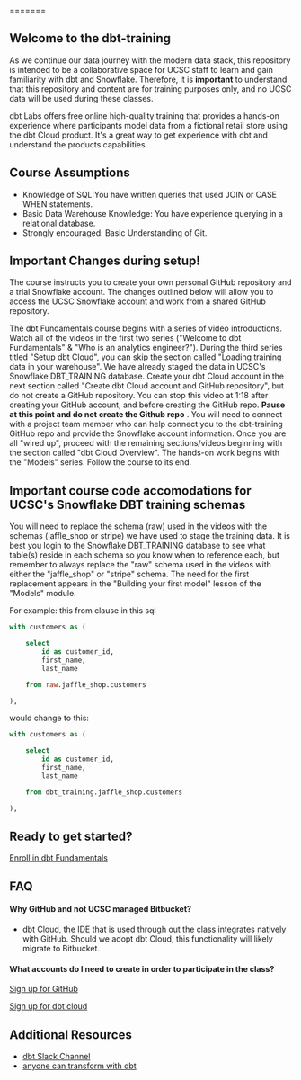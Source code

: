 
=======
## Welcome to the dbt-training

As we continue our data journey with the modern data stack, this repository is intended to be a collaborative space for UCSC staff to learn and gain familiarity with dbt and Snowflake. Therefore, it is **important** to understand that this repository and content are for training purposes only, and no UCSC data will be used during these classes.  

dbt Labs offers free online high-quality training that provides a hands-on experience where participants model data from a fictional retail store using the dbt Cloud product. It's a great way to get experience with dbt and understand the products capabilities.

## Course Assumptions

- Knowledge of SQL:You have written queries that used JOIN or CASE WHEN statements.
- Basic Data Warehouse Knowledge: You have experience querying in a relational database.
- Strongly encouraged: Basic Understanding of Git.


## Important Changes during setup!
The course instructs you to create your own personal GitHub repository and a trial Snowflake account. The changes outlined below will allow you to access the UCSC Snowflake account and work from a shared GitHub repository. 


The dbt Fundamentals course begins with a series of video introductions. Watch all of the videos in the first two series ("Welcome to dbt Fundamentals" & "Who is an analytics engineer?"). During the third series titled "Setup dbt Cloud", you can skip the section called "Loading training data in your warehouse". We have already staged the data in UCSC's Snowflake DBT_TRAINING database. Create your dbt Cloud account in the next section called "Create dbt Cloud account and GitHub repository", but do not create a GitHub repository. You can stop this video at 1:18 after creating your GitHub account, and before creating the GitHub repo. **Pause at this point and do not create the Github repo** . You will need to connect with a project team member who can help connect you to the dbt-training GitHub repo and provide the Snowflake account information.  Once you are all "wired up", proceed with the remaining sections/videos beginning with the section called "dbt Cloud Overview". The hands-on work begins with the "Models" series. Follow the course to its end. 



## Important course code accomodations for UCSC's Snowflake DBT training schemas
You will need to replace the schema (raw) used in the videos with the schemas (jaffle_shop or stripe) we have used to stage the training data. It is best you login to the Snowflake DBT_TRAINING database to see what table(s) reside in each schema so you know when to reference each, but remember to always replace the "raw" schema used in the videos with either the "jaffle_shop" or "stripe" schema. The need for the first replacement appears in the "Building your first model" lesson of the "Models" module.

For example: this from clause in this sql
```sql
with customers as (

    select
        id as customer_id,
        first_name,
        last_name

    from raw.jaffle_shop.customers

),
```
would change to this:

```sql
with customers as (

    select
        id as customer_id,
        first_name,
        last_name

    from dbt_training.jaffle_shop.customers

),
```

## Ready to get started?

[Enroll in dbt Fundamentals](https://courses.getdbt.com/courses/fundamentals)

## FAQ

#### Why GitHub and not UCSC managed Bitbucket?
- dbt Cloud, the [IDE](https://en.wikipedia.org/wiki/Integrated_development_environment) that is used through out the class integrates natively with GitHub. Should we adopt dbt Cloud, this functionality will likely migrate to Bitbucket.

#### What accounts do I need to create in order to participate in the class?  

[Sign up for GitHub](https://github.com)

[Sign up for dbt cloud](https://cloud.getdbt.com/signup/)

## Additional Resources

- [dbt Slack Channel](https://www.getdbt.com/community/join-the-community)
- [anyone can transform with dbt](https://getdbt.wistia.com/medias/f90bwl0y17)